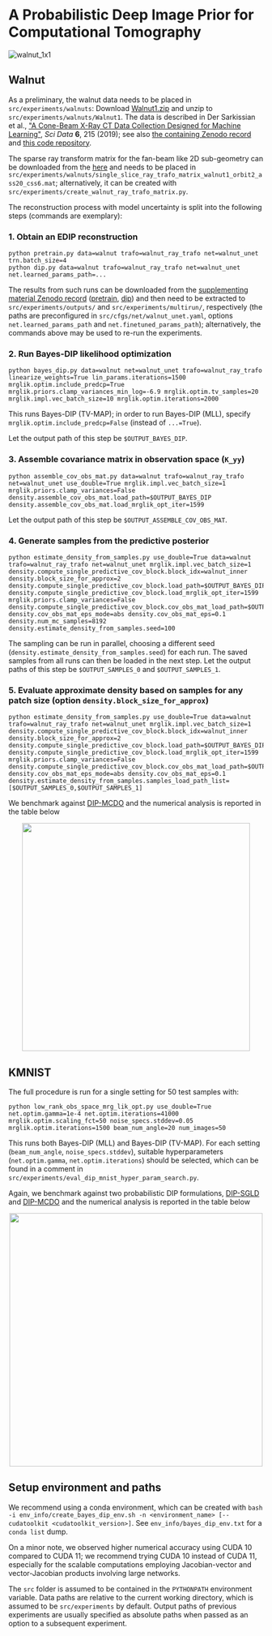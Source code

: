 # A Probabilistic Deep Image Prior for Computational Tomography

![walnut_1x1](https://user-images.githubusercontent.com/47638906/154972964-feb149ef-1135-4eb8-b8a6-c8292ac8d172.png)

## Walnut

As a preliminary, the walnut data needs to be placed in `src/experiments/walnuts`: Download [Walnut1.zip](https://zenodo.org/record/2686726/files/Walnut1.zip?download=1) and unzip to `src/experiments/walnuts/Walnut1`. The data is described in Der Sarkissian et al., ["A Cone-Beam X-Ray CT Data Collection Designed for Machine Learning"](https://doi.org/10.1038/s41597-019-0235-y), _Sci Data_ **6**, 215 (2019); see also [the containing Zenodo record](https://zenodo.org/record/2686726/) and [this code repository](https://github.com/cicwi/WalnutReconstructionCodes).

The sparse ray transform matrix for the fan-beam like 2D sub-geometry can be downloaded from the [here](https://zenodo.org/record/6141017/files/single_slice_ray_trafo_matrix_walnut1_orbit2_ass20_css6.mat?download=1) and needs to be placed in `src/experiments/walnuts/single_slice_ray_trafo_matrix_walnut1_orbit2_ass20_css6.mat`; alternatively, it can be created with `src/experiments/create_walnut_ray_trafo_matrix.py`.

The reconstruction process with model uncertainty is split into the following steps (commands are exemplary):

### 1.  Obtain an EDIP reconstruction
```shell
python pretrain.py data=walnut trafo=walnut_ray_trafo net=walnut_unet trn.batch_size=4
python dip.py data=walnut trafo=walnut_ray_trafo net=walnut_unet net.learned_params_path=...
```

The results from such runs can be downloaded from the [supplementing material Zenodo record](https://zenodo.org/record/6141017/) ([pretrain](https://zenodo.org/record/6141017/files/walnut_pretraining.zip?download=1), [dip](https://zenodo.org/record/6141017/files/walnut_edip.zip?download=1)) and then need to be extracted to `src/experiments/outputs/` and `src/experiments/multirun/`, respectively (the paths are preconfigured in `src/cfgs/net/walnut_unet.yaml`, options `net.learned_params_path` and `net.finetuned_params_path`); alternatively, the commands above may be used to re-run the experiments.

### 2.  Run Bayes-DIP likelihood optimization
```shell
python bayes_dip.py data=walnut net=walnut_unet trafo=walnut_ray_trafo linearize_weights=True lin_params.iterations=1500 mrglik.optim.include_predcp=True mrglik.priors.clamp_variances_min_log=-6.9 mrglik.optim.tv_samples=20 mrglik.impl.vec_batch_size=10 mrglik.optim.iterations=2000
```
This runs Bayes-DIP (TV-MAP); in order to run Bayes-DIP (MLL), specify `mrglik.optim.include_predcp=False` (instead of `...=True`).

Let the output path of this step be `$OUTPUT_BAYES_DIP`.

### 3.  Assemble covariance matrix in observation space (`K_yy`)
```shell
python assemble_cov_obs_mat.py data=walnut trafo=walnut_ray_trafo net=walnut_unet use_double=True mrglik.impl.vec_batch_size=1 mrglik.priors.clamp_variances=False density.assemble_cov_obs_mat.load_path=$OUTPUT_BAYES_DIP density.assemble_cov_obs_mat.load_mrglik_opt_iter=1599
```
Let the output path of this step be `$OUTPUT_ASSEMBLE_COV_OBS_MAT`.

### 4.  Generate samples from the predictive posterior
```shell
python estimate_density_from_samples.py use_double=True data=walnut trafo=walnut_ray_trafo net=walnut_unet mrglik.impl.vec_batch_size=1 density.compute_single_predictive_cov_block.block_idx=walnut_inner density.block_size_for_approx=2 density.compute_single_predictive_cov_block.load_path=$OUTPUT_BAYES_DIP density.compute_single_predictive_cov_block.load_mrglik_opt_iter=1599 mrglik.priors.clamp_variances=False density.compute_single_predictive_cov_block.cov_obs_mat_load_path=$OUTPUT_ASSEMBLE_COV_OBS_MAT density.cov_obs_mat_eps_mode=abs density.cov_obs_mat_eps=0.1 density.num_mc_samples=8192 density.estimate_density_from_samples.seed=100
```
The sampling can be run in parallel, choosing a different seed (`density.estimate_density_from_samples.seed`) for each run. The saved samples from all runs can then be loaded in the next step.
Let the output paths of this step be `$OUTPUT_SAMPLES_0` and `$OUTPUT_SAMPLES_1`.

### 5.  Evaluate approximate density based on samples for any patch size (option `density.block_size_for_approx`)
```shell
python estimate_density_from_samples.py use_double=True data=walnut trafo=walnut_ray_trafo net=walnut_unet mrglik.impl.vec_batch_size=1 density.compute_single_predictive_cov_block.block_idx=walnut_inner density.block_size_for_approx=2 density.compute_single_predictive_cov_block.load_path=$OUTPUT_BAYES_DIP density.compute_single_predictive_cov_block.load_mrglik_opt_iter=1599 mrglik.priors.clamp_variances=False density.compute_single_predictive_cov_block.cov_obs_mat_load_path=$OUTPUT_ASSEMBLE_COV_OBS_MAT density.cov_obs_mat_eps_mode=abs density.cov_obs_mat_eps=0.1 density.estimate_density_from_samples.samples_load_path_list=[$OUTPUT_SAMPLES_0,$OUTPUT_SAMPLES_1]
```

We benchmark against [DIP-MCDO](https://proceedings.mlr.press/v121/laves20a.html) and the numerical analysis is reported in the table below 

<p align="center"><img src="https://user-images.githubusercontent.com/47638906/154974779-3f181dcb-7c6d-4495-8875-8ff1a25b7e1c.PNG" width="450px"></p>

## KMNIST
The full procedure is run for a single setting for 50 test samples with:
```shell
python low_rank_obs_space_mrg_lik_opt.py use_double=True net.optim.gamma=1e-4 net.optim.iterations=41000 mrglik.optim.scaling_fct=50 noise_specs.stddev=0.05 mrglik.optim.iterations=1500 beam_num_angle=20 num_images=50
```
This runs both Bayes-DIP (MLL) and Bayes-DIP (TV-MAP). For each setting (`beam_num_angle`, `noise_specs.stddev`), suitable hyperparameters (`net.optim.gamma`, `net.optim.iterations`) should be selected, which can be found in a comment in `src/experiments/eval_dip_mnist_hyper_param_search.py`.

Again, we benchmark against two probabilistic DIP formulations, [DIP-SGLD](https://people.cs.umass.edu/~zezhoucheng/gp-dip/) and [DIP-MCDO](https://proceedings.mlr.press/v121/laves20a.html) and the numerical analysis is reported in the table below 
<p align="center"><img src="https://user-images.githubusercontent.com/47638906/154973023-9c70c260-776d-4ed5-aa74-3d0349a1af79.PNG" width="500px"></p>

## Setup environment and paths
We recommend using a conda environment, which can be created with `bash -i env_info/create_bayes_dip_env.sh -n <environment_name> [--cudatoolkit <cudatoolkit_version>]`.
See `env_info/bayes_dip_env.txt` for a `conda list` dump.

On a minor note, we observed higher numerical accuracy using CUDA 10 compared to CUDA 11; we recommend trying CUDA 10 instead of CUDA 11, especially for the scalable computations employing Jacobian-vector and vector-Jacobian products involving large networks.

The `src` folder is assumed to be contained in the `PYTHONPATH` environment variable.
Data paths are relative to the current working directory, which is assumed to be `src/experiments` by default.
Output paths of previous experiments are usually specified as absolute paths when passed as an option to a subsequent experiment.

